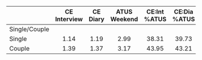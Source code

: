 
|                      | CE<br>Interview |  CE<br>Diary | ATUS<br>Weekend | CE:Int<br>%ATUS | CE:Dia<br>%ATUS |
| -------------------- | :----------: | :----------: | :----------: | :----------: | :----------: |
| Single/Couple        |              |              |              |              |              |
| Single               |         1.14 |         1.19 |         2.99 |        38.31 |        39.73 |
| Couple               |         1.39 |         1.37 |         3.17 |        43.95 |        43.21 |

